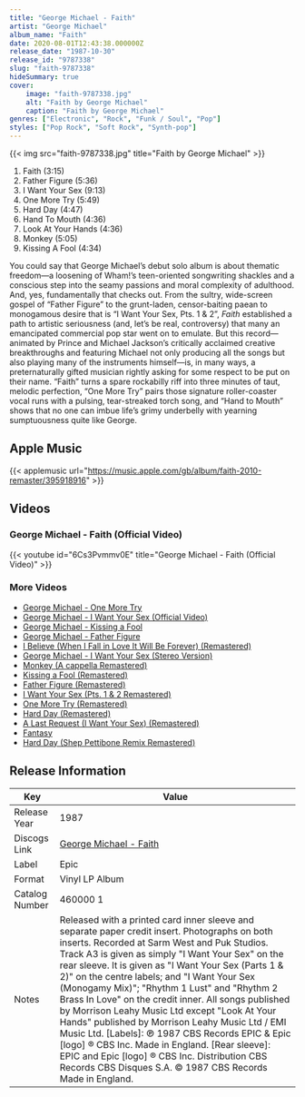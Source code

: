 ```yaml
---
title: "George Michael - Faith"
artist: "George Michael"
album_name: "Faith"
date: 2020-08-01T12:43:38.000000Z
release_date: "1987-10-30"
release_id: "9787338"
slug: "faith-9787338"
hideSummary: true
cover:
    image: "faith-9787338.jpg"
    alt: "Faith by George Michael"
    caption: "Faith by George Michael"
genres: ["Electronic", "Rock", "Funk / Soul", "Pop"]
styles: ["Pop Rock", "Soft Rock", "Synth-pop"]
---
```


{{< img src="faith-9787338.jpg" title="Faith by George Michael" >}}

<!-- section break -->

1. Faith (3:15)
2. Father Figure (5:36)
3. I Want Your Sex (9:13)
4. One More Try (5:49)
5. Hard Day (4:47)
6. Hand To Mouth (4:36)
7. Look At Your Hands (4:36)
8. Monkey (5:05)
9. Kissing A Fool (4:34)

<!-- section break -->


You could say that George Michael’s debut solo album is about thematic freedom—a loosening of Wham!’s teen-oriented songwriting shackles and a conscious step into the seamy passions and moral complexity of adulthood. And, yes, fundamentally that checks out. From the sultry, wide-screen gospel of “Father Figure” to the grunt-laden, censor-baiting paean to monogamous desire that is “I Want Your Sex, Pts. 1 & 2”, <i>Faith</i> established a path to artistic seriousness (and, let’s be real, controversy) that many an emancipated commercial pop star went on to emulate. But this record—animated by Prince and Michael Jackson’s critically acclaimed creative breakthroughs and featuring Michael not only producing all the songs but also playing many of the instruments himself—is, in many ways, a preternaturally gifted musician rightly asking for some respect to be put on their name. “Faith” turns a spare rockabilly riff into three minutes of taut, melodic perfection, “One More Try” pairs those signature roller-coaster vocal runs with a pulsing, tear-streaked torch song, and “Hand to Mouth” shows that no one can imbue life’s grimy underbelly with yearning sumptuousness quite like George.



## Apple Music
{{< applemusic url="https://music.apple.com/gb/album/faith-2010-remaster/395918916" >}}





## Videos
### George Michael - Faith (Official Video)
{{< youtube id="6Cs3Pvmmv0E" title="George Michael - Faith (Official Video)" >}}<br>

### More Videos

- [George Michael - One More Try](https://www.youtube.com/watch?v=bG5N3GC-m20)
- [George Michael - I Want Your Sex (Official Video)](https://www.youtube.com/watch?v=r3AP26ywQsQ)
- [George Michael - Kissing a Fool](https://www.youtube.com/watch?v=hhmj6Gm-6Do)
- [George Michael - Father Figure](https://www.youtube.com/watch?v=m_9hfHvQSNo)
- [I Believe (When I Fall in Love It Will Be Forever) (Remastered)](https://www.youtube.com/watch?v=dJx7xOshbHc)
- [George Michael - I Want Your Sex (Stereo Version)](https://www.youtube.com/watch?v=vldh7oQD-a4)
- [Monkey (A cappella Remastered)](https://www.youtube.com/watch?v=BcuCJwqjJx8)
- [Kissing a Fool (Remastered)](https://www.youtube.com/watch?v=2oMBNwv4OW4)
- [Father Figure (Remastered)](https://www.youtube.com/watch?v=2WNVNAOQWCE)
- [I Want Your Sex (Pts. 1 & 2 Remastered)](https://www.youtube.com/watch?v=-pIRNx6Q3aE)
- [One More Try (Remastered)](https://www.youtube.com/watch?v=gQn2xzLLSyo)
- [Hard Day (Remastered)](https://www.youtube.com/watch?v=tdIMU6Y-uEk)
- [A Last Request (I Want Your Sex) (Remastered)](https://www.youtube.com/watch?v=xwn7eCIMxk8)
- [Fantasy](https://www.youtube.com/watch?v=rMgJA83j8BA)
- [Hard Day (Shep Pettibone Remix Remastered)](https://www.youtube.com/watch?v=mxGYPYhLF6Y)


## Release Information
|  Key           | Value                                                |
| ---------------| ---------------------------------------------------- |
| Release Year   | 1987                                   |
| Discogs Link   | [George Michael - Faith](https://www.discogs.com/release/9787338-George-Michael-Faith) |
| Label          | Epic |
| Format         | Vinyl LP Album |
| Catalog Number | 460000 1 |
| Notes | Released with a printed card inner sleeve and separate paper credit insert. Photographs on both inserts.  Recorded at Sarm West and Puk Studios.  Track A3 is given as simply "I Want Your Sex" on the rear sleeve. It is given as "I Want Your Sex (Parts 1 & 2)" on the centre labels; and "I Want Your Sex (Monogamy Mix)"; "Rhythm 1 Lust" and "Rhythm 2 Brass In Love" on the credit inner.  All songs published by Morrison Leahy Music Ltd except "Look At Your Hands" published by Morrison Leahy Music Ltd / EMI Music Ltd.  [Labels]: ℗ 1987 CBS Records EPIC & Epic [logo] ® CBS Inc. Made in England.  [Rear sleeve]: EPIC and Epic [logo] ® CBS Inc. Distribution CBS Records CBS Disques S.A. © 1987 CBS Records Made in England. |